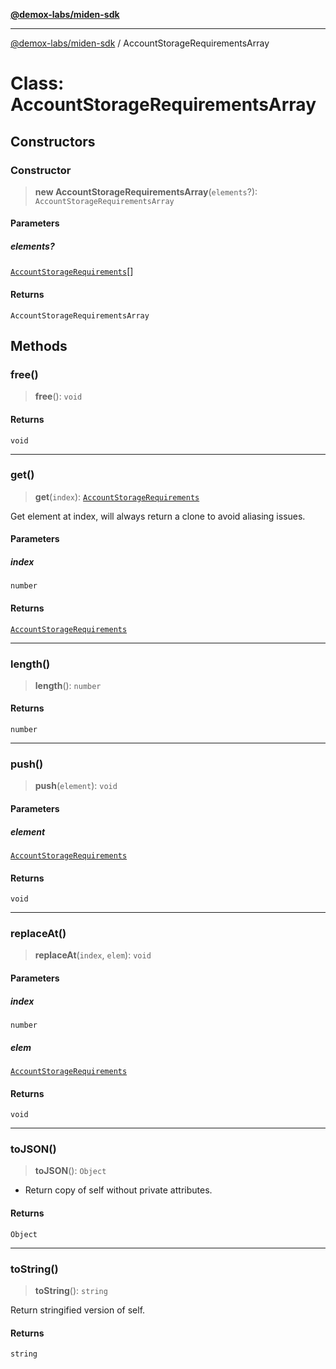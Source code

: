 [**@demox-labs/miden-sdk**](../README.md)

***

[@demox-labs/miden-sdk](../README.md) / AccountStorageRequirementsArray

# Class: AccountStorageRequirementsArray

## Constructors

### Constructor

> **new AccountStorageRequirementsArray**(`elements`?): `AccountStorageRequirementsArray`

#### Parameters

##### elements?

[`AccountStorageRequirements`](AccountStorageRequirements.md)[]

#### Returns

`AccountStorageRequirementsArray`

## Methods

### free()

> **free**(): `void`

#### Returns

`void`

***

### get()

> **get**(`index`): [`AccountStorageRequirements`](AccountStorageRequirements.md)

Get element at index, will always return a clone to avoid aliasing issues.

#### Parameters

##### index

`number`

#### Returns

[`AccountStorageRequirements`](AccountStorageRequirements.md)

***

### length()

> **length**(): `number`

#### Returns

`number`

***

### push()

> **push**(`element`): `void`

#### Parameters

##### element

[`AccountStorageRequirements`](AccountStorageRequirements.md)

#### Returns

`void`

***

### replaceAt()

> **replaceAt**(`index`, `elem`): `void`

#### Parameters

##### index

`number`

##### elem

[`AccountStorageRequirements`](AccountStorageRequirements.md)

#### Returns

`void`

***

### toJSON()

> **toJSON**(): `Object`

* Return copy of self without private attributes.

#### Returns

`Object`

***

### toString()

> **toString**(): `string`

Return stringified version of self.

#### Returns

`string`
